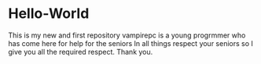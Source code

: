 # Hello-World
This is my new and first repository 
vampirepc is a young progrmmer who has come here for help for the seniors
In all things respect your seniors so 
I give you all the required respect.
Thank you.
